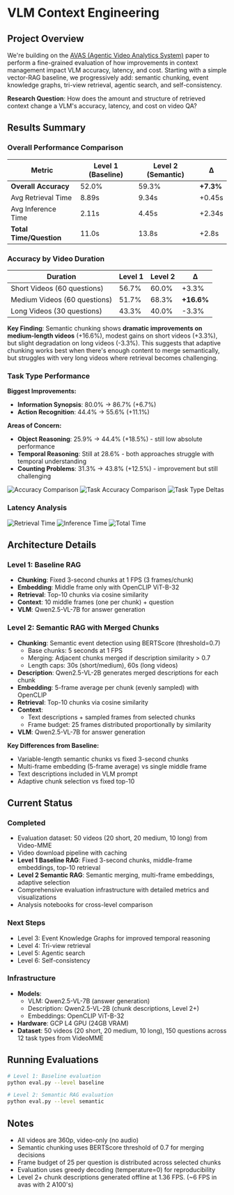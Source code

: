 # VLM Context Engineering

## Project Overview

We're building on the [AVAS (Agentic Video Analytics System)](https://arxiv.org/abs/2505.00254) paper to perform a fine-grained evaluation of how improvements in context management impact VLM accuracy, latency, and cost. Starting with a simple vector-RAG baseline, we progressively add: semantic chunking, event knowledge graphs, tri-view retrieval, agentic search, and self-consistency.

**Research Question**: How does the amount and structure of retrieved context change a VLM's accuracy, latency, and cost on video QA?

## Results Summary

### Overall Performance Comparison

| Metric | Level 1 (Baseline) | Level 2 (Semantic) | Δ |
|--------|-------|-------|------|
| **Overall Accuracy** | 52.0% | 59.3% | **+7.3%** |
| Avg Retrieval Time | 8.89s | 9.34s | +0.45s |
| Avg Inference Time | 2.11s | 4.45s | +2.34s |
| **Total Time/Question** | 11.0s | 13.8s | +2.8s |

### Accuracy by Video Duration

| Duration | Level 1 | Level 2 | Δ |
|----------|---------|---------|---|
| Short Videos (60 questions) | 56.7% | 60.0% | +3.3% |
| Medium Videos (60 questions) | 51.7% | 68.3% | **+16.6%** |
| Long Videos (30 questions) | 43.3% | 40.0% | -3.3% |

**Key Finding**: Semantic chunking shows **dramatic improvements on medium-length videos** (+16.6%), modest gains on short videos (+3.3%), but slight degradation on long videos (-3.3%). This suggests that adaptive chunking works best when there's enough content to merge semantically, but struggles with very long videos where retrieval becomes challenging.

### Task Type Performance

**Biggest Improvements:**
- **Information Synopsis**: 80.0% → 86.7% (+6.7%)
- **Action Recognition**: 44.4% → 55.6% (+11.1%)

**Areas of Concern:**
- **Object Reasoning**: 25.9% → 44.4% (+18.5%) - still low absolute performance
- **Temporal Reasoning**: Still at 28.6% - both approaches struggle with temporal understanding
- **Counting Problems**: 31.3% → 43.8% (+12.5%) - improvement but still challenging

![Accuracy Comparison](results/accuracy_comparison_all.png)
![Task Accuracy Comparison](results/task_accuracy_comparison.png)
![Task Type Deltas](results/level2_vs_level1_delta.png)

### Latency Analysis

![Retrieval Time](results/retrieval_time_comparison.png)
![Inference Time](results/inference_time_comparison.png)
![Total Time](results/total_time_comparison.png)

## Architecture Details

### Level 1: Baseline RAG
- **Chunking**: Fixed 3-second chunks at 1 FPS (3 frames/chunk)
- **Embedding**: Middle frame only with OpenCLIP ViT-B-32
- **Retrieval**: Top-10 chunks via cosine similarity
- **Context**: 10 middle frames (one per chunk) + question
- **VLM**: Qwen2.5-VL-7B for answer generation

### Level 2: Semantic RAG with Merged Chunks
- **Chunking**: Semantic event detection using BERTScore (threshold=0.7)
  - Base chunks: 5 seconds at 1 FPS
  - Merging: Adjacent chunks merged if description similarity > 0.7
  - Length caps: 30s (short/medium), 60s (long videos)
- **Description**: Qwen2.5-VL-2B generates merged descriptions for each chunk
- **Embedding**: 5-frame average per chunk (evenly sampled) with OpenCLIP
- **Retrieval**: Top-10 chunks via cosine similarity
- **Context**: 
  - Text descriptions + sampled frames from selected chunks
  - Frame budget: 25 frames distributed proportionally by similarity
- **VLM**: Qwen2.5-VL-7B for answer generation

**Key Differences from Baseline:**
- Variable-length semantic chunks vs fixed 3-second chunks
- Multi-frame embedding (5-frame average) vs single middle frame
- Text descriptions included in VLM prompt
- Adaptive chunk selection vs fixed top-10

## Current Status

### Completed
- Evaluation dataset: 50 videos (20 short, 20 medium, 10 long) from Video-MME
- Video download pipeline with caching
- **Level 1 Baseline RAG**: Fixed 3-second chunks, middle-frame embeddings, top-10 retrieval
- **Level 2 Semantic RAG**: Semantic merging, multi-frame embeddings, adaptive selection
- Comprehensive evaluation infrastructure with detailed metrics and visualizations
- Analysis notebooks for cross-level comparison

### Next Steps
- Level 3: Event Knowledge Graphs for improved temporal reasoning
- Level 4: Tri-view retrieval
- Level 5: Agentic search
- Level 6: Self-consistency

### Infrastructure
- **Models**: 
  - VLM: Qwen2.5-VL-7B (answer generation)
  - Description: Qwen2.5-VL-2B (chunk descriptions, Level 2+)
  - Embeddings: OpenCLIP ViT-B-32
- **Hardware**: GCP L4 GPU (24GB VRAM)
- **Dataset**: 50 videos (20 short, 20 medium, 10 long), 150 questions across 12 task types from VideoMME

## Running Evaluations

```bash
# Level 1: Baseline evaluation
python eval.py --level baseline

# Level 2: Semantic RAG evaluation  
python eval.py --level semantic
```

## Notes

- All videos are 360p, video-only (no audio)
- Semantic chunking uses BERTScore threshold of 0.7 for merging decisions
- Frame budget of 25 per question is distributed across selected chunks
- Evaluation uses greedy decoding (temperature=0) for reproducibility
- Level 2+ chunk descriptions generated offline at 1.36 FPS. (~6 FPS in avas with 2 A100's)